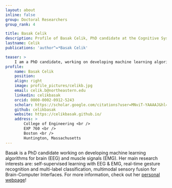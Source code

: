 ```yaml
---
layout: about
inline: false
group: Doctoral Researchers
group_rank: 4

title: Basak Celik
description: Profile of Basak Celik, PhD candidate at the Cognitive Systems Lab
lastname: Celik
publications: 'author^=*Basak Celik'

teaser: >
    I am a PhD candidate, working on developing machine learning algorithms for brain (EEG) and muscle signals (EMG). My main research interests are: self-supervised learning with EEG & EMG, real-time gesture recognition and multi-label classification, multimodal sensory fusion for Brain-Computer Interfaces. I also love playing guitar and piano!
profile:
    name: Basak Celik
    position:
    align: right
    image: profile_pictures/celikb.jpg
    email: celik.b@northeastern.edu
    linkedin: celikbasak
    orcid: 0000-0002-0912-5243
    scholar: https://scholar.google.com/citations?user=MNviT-YAAAAJ&hl=en
    github: celikbasak
    website: https://celikbasak.github.io/
    address: >
        College of Engineering <br />
        EXP 760 <br />
        Boston <br />
        Huntington, Massachusetts
---
```


Basak is a PhD candidate working on developing machine learning algorithms for brain (EEG) and muscle signals (EMG). Her main research interests are: self-supervised learning with EEG & EMG, real-time gesture recognition and multi-label classification, multimodal sensory fusion for Brain-Computer Interfaces.
For more information, check out her [personal webpage](https://celikbasak.github.io/)!